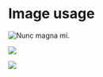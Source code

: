 # Image usage

![Nunc magna mi.](https://picsum.photos/640/480)


![](https://picsum.photos/640/480)


![](https://picsum.photos/640/480)

